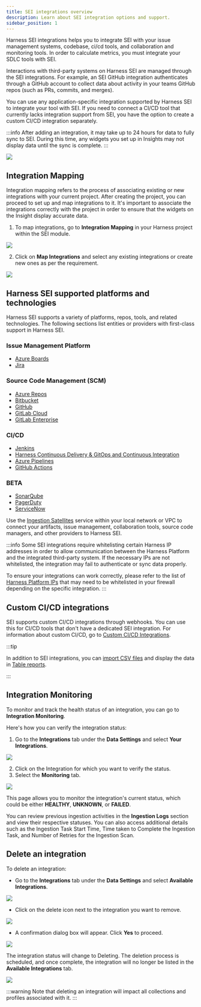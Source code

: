 ```yaml
---
title: SEI integrations overview
description: Learn about SEI integration options and support.
sidebar_position: 1
---
```


Harness SEI integrations helps you to integrate SEI with your issue management systems, codebase, ci/cd tools, and collaboration and monitoring tools. In order to calculate metrics, you must integrate your SDLC tools with SEI.

Interactions with third-party systems on Harness SEI are managed through the SEI integrations. For example, an SEI GitHub integration authenticates through a GitHub account to collect data about activity in your teams GitHub repos (such as PRs, commits, and merges).

You can use any application-specific integration supported by Harness SEI to integrate your tool with SEI. If you need to connect a CI/CD tool that currently lacks integration support from SEI, you have the option to create a custom CI/CD integration separately.

:::info
After adding an integration, it may take up to 24 hours for data to fully sync to SEI. During this time, any widgets you set up in Insights may not display data until the sync is complete.
:::

![](./static/integrations-overview.png)

## Integration Mapping

Integration mapping refers to the process of associating existing or new integrations with your current project. After creating the project, you can proceed to set up and map integrations to it. It's important to associate the integrations correctly with the project in order to ensure that the widgets on the Insight display accurate data.

1. To map integrations, go to **Integration Mapping** in your Harness project within the SEI module.

![](./static/integration-mapping.png)

2. Click on **Map Integrations** and select any existing integrations or create new ones as per the requirement.

![](./static/map-integrations.png)

## Harness SEI supported platforms and technologies

Harness SEI supports a variety of platforms, repos, tools, and related technologies. The following sections list entities or providers with first-class support in Harness SEI.

### Issue Management Platform

* [Azure Boards](/docs/software-engineering-insights/setup-sei/configure-integrations/azure-devops/sei-integration-azure-devops)
* [Jira](/docs/software-engineering-insights/setup-sei/configure-integrations/jira/sei-jira-integration)

### Source Code Management (SCM)

* [Azure Repos](/docs/software-engineering-insights/setup-sei/configure-integrations/azure-devops/sei-integration-azure-devops)
* [Bitbucket](/docs/software-engineering-insights/setup-sei/configure-integrations/bitbucket/sei-bitbucket-cloud)
* [GitHub](/docs/software-engineering-insights/setup-sei/configure-integrations/github/sei-github-integration)
* [GitLab Cloud](/docs/software-engineering-insights/setup-sei/configure-integrations/gitlab/sei-integration-gitlab)
* [GitLab Enterprise](/docs/software-engineering-insights/setup-sei/configure-integrations/gitlab/sei-integration-gitlab)

### CI/CD

* [Jenkins](/docs/software-engineering-insights/setup-sei/configure-integrations/jenkins/jenkins-plugin)
* [Harness Continuous Delivery & GitOps and Continuous Integration](/docs/software-engineering-insights/setup-sei/configure-integrations/harness-cicd/sei-integration-harnesscicd)
* [Azure Pipelines](/docs/software-engineering-insights/setup-sei/configure-integrations/azure-devops/sei-integration-azure-devops)
* [GitHub Actions](/docs/software-engineering-insights/setup-sei/configure-integrations/github%20actions/sei-github-actions)

### BETA

* [SonarQube](/docs/software-engineering-insights/setup-sei/configure-integrations/beta-integrations/sonarqube/sei-integration-sonarqube)
* [PagerDuty](/docs/software-engineering-insights/setup-sei/configure-integrations/beta-integrations/sei-integration-pagerduty)
* [ServiceNow](/docs/software-engineering-insights/setup-sei/configure-integrations/beta-integrations/servicenow/sei-servicenow)

Use the [Ingestion Satellites](/docs/software-engineering-insights/setup-sei/sei-ingestion-satellite/satellite-overview) service within your local network or VPC to connect your artifacts, issue management, collaboration tools, source code managers, and other providers to Harness SEI.

:::info
Some SEI integrations require whitelisting certain Harness IP addresses in order to allow communication between the Harness Platform and the integrated third-party system. If the necessary IPs are not whitelisted, the integration may fail to authenticate or sync data properly.

To ensure your integrations can work correctly, please refer to the list of [Harness Platform IPs](/docs/platform/references/allowlist-harness-domains-and-ips) that may need to be whitelisted in your firewall depending on the specific integration.
:::

## Custom CI/CD integrations

SEI supports custom CI/CD integrations through webhooks. You can use this for CI/CD tools that don't have a dedicated SEI integration. For information about custom CI/CD, go to [Custom CI/CD Integrations](/docs/software-engineering-insights/setup-sei/configure-integrations/custom-cicd/sei-custom-cicd-integration).

:::tip

In addition to SEI integrations, you can [import CSV files](/docs/software-engineering-insights/setup-sei/sei-propels-scripts/tables) and display the data in [Table reports](/docs/software-engineering-insights/setup-sei/sei-propels-scripts/table-reports).

:::

## Integration Monitoring

To monitor and track the health status of an integration, you can go to **Integration Monitoring**.

Here's how you can verify the integration status:

1. Go to the **Integrations** tab under the **Data Settings** and select **Your Integrations**.

![](./static/integrations-tab.png)

2. Click on the Integration for which you want to verify the status.
3. Select the **Monitoring** tab.

![](./static/integration-monitoring.png)

This page allows you to monitor the integration's current status, which could be either **HEALTHY**, **UNKNOWN**, or **FAILED**. 

You can review previous ingestion activities in the **Ingestion Logs** section and view their respective statuses.
You can also access additional details such as the Ingestion Task Start Time, Time taken to Complete the Ingestion Task, and Number of Retries for the Ingestion Scan.

## Delete an integration

To delete an integration:

* Go to the **Integrations** tab under the **Data Settings** and select **Available Integrations**.

![](./static/delete-integration1.png)

* Click on the delete icon next to the integration you want to remove.

![](./static/delete-integration2.png)

* A confirmation dialog box will appear. Click **Yes** to proceed.
  
![](./static/delete-integration3.png)

The integration status will change to Deleting. The deletion process is scheduled, and once complete, the integration will no longer be listed in the **Available Integrations** tab.

![](./static/delete-integration4.png)

:::warning
Note that deleting an integration will impact all collections and profiles associated with it.
:::